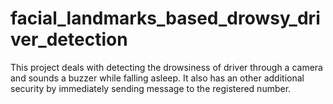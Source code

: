 # facial_landmarks_based_drowsy_driver_detection
This project deals with detecting the drowsiness of driver through a camera and sounds a buzzer while falling asleep. It also has an other additional security by immediately sending message to the registered number. 
